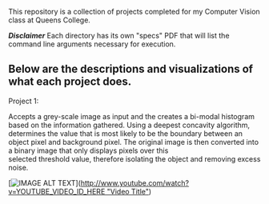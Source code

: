 This repository is a collection of projects completed for my Computer Vision class at Queens College.

***Disclaimer***
Each directory has its own "specs" PDF that will list the command line arguments necessary for execution.

Below are the descriptions and visualizations of what each project does.
-----------------------------------------------------------------------------
Project 1:
  
  Accepts a grey-scale image as input and the creates a bi-modal histogram based on the information gathered. Using a deepest concavity algorithm, determines the value that is 
  most likely to be the boundary between an object pixel and background pixel. The original image is then converted into a binary image that only displays pixels over this     
  selected threshold value, therefore isolating the object and removing excess noise.
  
[![IMAGE ALT TEXT](http://img.youtube.com/vi/YOUTUBE_VIDEO_ID_HERE/0.jpg)]([http://www.youtube.com/watch?v=YOUTUBE_VIDEO_ID_HERE "Video Title"](https://www.youtube.com/watch?v=cJ3befJoD4w&ab_channel=FrankYournet))

